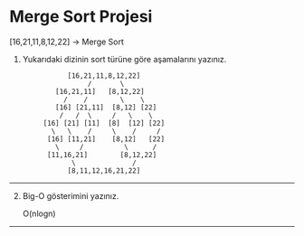 
# Merge Sort Projesi

[16,21,11,8,12,22] -> Merge Sort

1. Yukarıdaki dizinin sort türüne göre aşamalarını yazınız.

                  [16,21,11,8,12,22] 
                       /       \
               [16,21,11]   [8,12,22]  
                 /    /        \    \
               [16] [21,11]  [8,12] [22]
                /   /  \     /   \    \
            [16] [21] [11]  [8]  [12] [22]
              \   \    /     \    /     /
             [16] [11,21]    [8,12]   [22]
               \     /          \      /
             [11,16,21]        [8,12,22]
                   \              /
                  [8,11,12,16,21,22]
                  
---                  
2. Big-O gösterimini yazınız.
   
   O(nlogn)
   
---